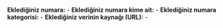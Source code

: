 <!--

Nelere dikkat etmelisiniz?

- Pull request göndermeden aşağıdaki alanları doldurun.
- Ekleyeceğiniz numaranın daha önce eklenmediğinden emin olun.
- Numaraları doğru kategoriye eklemeye özen gösterin.
- Türkiye üzerinden erişimi ekstra ücretli numaralar eklemeyin.
- Numara için görsel veya sayı (belediye numaralarında örnek kullanım mevcuttur) ekleyebilirsiniz.
- Numara veya kategori görseli için images dizinini içerisnde 64x64 boyutunda png veya jpg/jpeg uzantılı görsel oluşturun.
- Eğer sadece bir numarayı güncellediyseniz aşağıdaki alana verinin kaynağını yazın.

-->

**Eklediğiniz numara:** -
**Eklediğiniz numara kime ait:** -
**Eklediğiniz numara kategorisi:** -
**Eklediğiniz verinin kaynağı (URL):** -

<!-- Yorum satırlarını silmenize gerek yoktur, isterseniz silebilirsiniz -->
